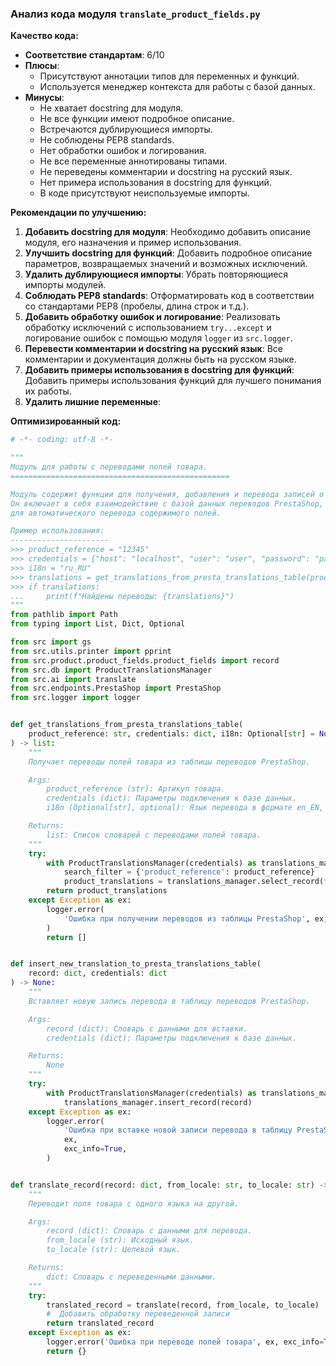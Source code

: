 ### **Анализ кода модуля `translate_product_fields.py`**

**Качество кода:**

- **Соответствие стандартам**: 6/10
- **Плюсы**:
    - Присутствуют аннотации типов для переменных и функций.
    - Используется менеджер контекста для работы с базой данных.
- **Минусы**:
    - Не хватает docstring для модуля.
    - Не все функции имеют подробное описание.
    - Встречаются дублирующиеся импорты.
    - Не соблюдены PEP8 standards.
    - Нет обработки ошибок и логирования.
    - Не все переменные аннотированы типами.
    - Не переведены комментарии и docstring на русский язык.
    - Нет примера использования в docstring для функций.
    - В коде присутствуют неиспользуемые импорты.

**Рекомендации по улучшению:**

1.  **Добавить docstring для модуля**: Необходимо добавить описание модуля, его назначения и пример использования.
2.  **Улучшить docstring для функций**: Добавить подробное описание параметров, возвращаемых значений и возможных исключений.
3.  **Удалить дублирующиеся импорты**: Убрать повторяющиеся импорты модулей.
4.  **Соблюдать PEP8 standards**: Отформатировать код в соответствии со стандартами PEP8 (пробелы, длина строк и т.д.).
5.  **Добавить обработку ошибок и логирование**: Реализовать обработку исключений с использованием `try...except` и логирование ошибок с помощью модуля `logger` из `src.logger`.
6.  **Перевести комментарии и docstring на русский язык**: Все комментарии и документация должны быть на русском языке.
7.  **Добавить примеры использования в docstring для функций**: Добавить примеры использования функций для лучшего понимания их работы.
8. **Удалить лишние переменные**:

**Оптимизированный код:**

```python
# -*- coding: utf-8 -*-

"""
Модуль для работы с переводами полей товара.
=================================================

Модуль содержит функции для получения, добавления и перевода записей о переводах товаров.
Он включает в себя взаимодействие с базой данных переводов PrestaShop, а также использование AI
для автоматического перевода содержимого полей.

Пример использования:
----------------------
>>> product_reference = "12345"
>>> credentials = {"host": "localhost", "user": "user", "password": "password", "database": "database"}
>>> i18n = "ru_RU"
>>> translations = get_translations_from_presta_translations_table(product_reference, credentials, i18n)
>>> if translations:
...     print(f"Найдены переводы: {translations}")
"""
from pathlib import Path
from typing import List, Dict, Optional

from src import gs
from src.utils.printer import pprint
from src.product.product_fields.product_fields import record
from src.db import ProductTranslationsManager
from src.ai import translate
from src.endpoints.PrestaShop import PrestaShop
from src.logger import logger


def get_translations_from_presta_translations_table(
    product_reference: str, credentials: dict, i18n: Optional[str] = None
) -> list:
    """
    Получает переводы полей товара из таблицы переводов PrestaShop.

    Args:
        product_reference (str): Артикул товара.
        credentials (dict): Параметры подключения к базе данных.
        i18n (Optional[str], optional): Язык перевода в формате en_EN, he_HE, ru_RU. По умолчанию None.

    Returns:
        list: Список словарей с переводами полей товара.
    """
    try:
        with ProductTranslationsManager(credentials) as translations_manager:
            search_filter = {'product_reference': product_reference}
            product_translations = translations_manager.select_record(**search_filter)
        return product_translations
    except Exception as ex:
        logger.error(
            'Ошибка при получении переводов из таблицы PrestaShop', ex, exc_info=True
        )
        return []


def insert_new_translation_to_presta_translations_table(
    record: dict, credentials: dict
) -> None:
    """
    Вставляет новую запись перевода в таблицу переводов PrestaShop.

    Args:
        record (dict): Словарь с данными для вставки.
        credentials (dict): Параметры подключения к базе данных.

    Returns:
        None
    """
    try:
        with ProductTranslationsManager(credentials) as translations_manager:
            translations_manager.insert_record(record)
    except Exception as ex:
        logger.error(
            'Ошибка при вставке новой записи перевода в таблицу PrestaShop',
            ex,
            exc_info=True,
        )


def translate_record(record: dict, from_locale: str, to_locale: str) -> dict:
    """
    Переводит поля товара с одного языка на другой.

    Args:
        record (dict): Словарь с данными для перевода.
        from_locale (str): Исходный язык.
        to_locale (str): Целевой язык.

    Returns:
        dict: Словарь с переведенными данными.
    """
    try:
        translated_record = translate(record, from_locale, to_locale)
        #  Добавить обработку переведенной записи
        return translated_record
    except Exception as ex:
        logger.error('Ошибка при переводе полей товара', ex, exc_info=True)
        return {}